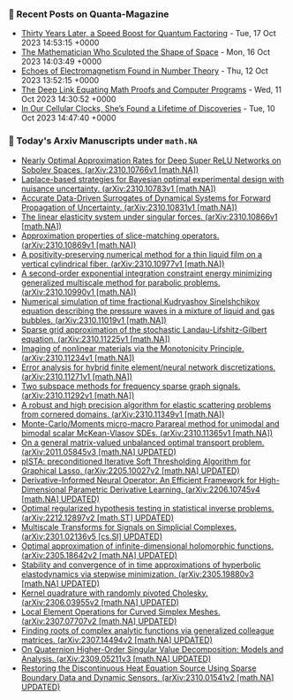 ### 📝 Recent Posts on Quanta-Magazine
<!-- quanta starts -->
* <a href="https://www.quantamagazine.org/thirty-years-later-a-speed-boost-for-quantum-factoring-20231017/">Thirty Years Later, a Speed Boost for Quantum Factoring</a> - Tue, 17 Oct 2023 14:53:15 +0000
* <a href="https://www.quantamagazine.org/the-mathematician-who-shaped-string-theory-20231016/">The Mathematician Who Sculpted the Shape of Space</a> - Mon, 16 Oct 2023 14:03:49 +0000
* <a href="https://www.quantamagazine.org/echoes-of-electromagnetism-found-in-number-theory-20231012/">Echoes of Electromagnetism Found in Number Theory</a> - Thu, 12 Oct 2023 13:52:15 +0000
* <a href="https://www.quantamagazine.org/the-deep-link-equating-math-proofs-and-computer-programs-20231011/">The Deep Link Equating Math Proofs and Computer Programs</a> - Wed, 11 Oct 2023 14:30:52 +0000
* <a href="https://www.quantamagazine.org/in-our-cellular-clocks-shes-found-a-lifetime-of-discoveries-20231010/">In Our Cellular Clocks, She’s Found a Lifetime of Discoveries</a> - Tue, 10 Oct 2023 14:47:40 +0000
<!-- quanta ends -->
### 📝 Today's Arxiv Manuscripts under ``math.NA``
<!-- arxiv-math-na starts -->
* <a href="http://arxiv.org/abs/2310.10766">Nearly Optimal Approximation Rates for Deep Super ReLU Networks on Sobolev Spaces. (arXiv:2310.10766v1 [math.NA])</a>
* <a href="http://arxiv.org/abs/2310.10783">Laplace-based strategies for Bayesian optimal experimental design with nuisance uncertainty. (arXiv:2310.10783v1 [math.NA])</a>
* <a href="http://arxiv.org/abs/2310.10831">Accurate Data-Driven Surrogates of Dynamical Systems for Forward Propagation of Uncertainty. (arXiv:2310.10831v1 [math.NA])</a>
* <a href="http://arxiv.org/abs/2310.10866">The linear elasticity system under singular forces. (arXiv:2310.10866v1 [math.NA])</a>
* <a href="http://arxiv.org/abs/2310.10869">Approximation properties of slice-matching operators. (arXiv:2310.10869v1 [math.NA])</a>
* <a href="http://arxiv.org/abs/2310.10977">A positivity-preserving numerical method for a thin liquid film on a vertical cylindrical fiber. (arXiv:2310.10977v1 [math.NA])</a>
* <a href="http://arxiv.org/abs/2310.10990">A second-order exponential integration constraint energy minimizing generalized multiscale method for parabolic problems. (arXiv:2310.10990v1 [math.NA])</a>
* <a href="http://arxiv.org/abs/2310.11019">Numerical simulation of time fractional Kudryashov Sinelshchikov equation describing the pressure waves in a mixture of liquid and gas bubbles. (arXiv:2310.11019v1 [math.NA])</a>
* <a href="http://arxiv.org/abs/2310.11225">Sparse grid approximation of the stochastic Landau-Lifshitz-Gilbert equation. (arXiv:2310.11225v1 [math.NA])</a>
* <a href="http://arxiv.org/abs/2310.11234">Imaging of nonlinear materials via the Monotonicity Principle. (arXiv:2310.11234v1 [math.NA])</a>
* <a href="http://arxiv.org/abs/2310.11271">Error analysis for hybrid finite element/neural network discretizations. (arXiv:2310.11271v1 [math.NA])</a>
* <a href="http://arxiv.org/abs/2310.11292">Two subspace methods for frequency sparse graph signals. (arXiv:2310.11292v1 [math.NA])</a>
* <a href="http://arxiv.org/abs/2310.11349">A robust and high precision algorithm for elastic scattering problems from cornered domains. (arXiv:2310.11349v1 [math.NA])</a>
* <a href="http://arxiv.org/abs/2310.11365">Monte-Carlo/Moments micro-macro Parareal method for unimodal and bimodal scalar McKean-Vlasov SDEs. (arXiv:2310.11365v1 [math.NA])</a>
* <a href="http://arxiv.org/abs/2011.05845">On a general matrix-valued unbalanced optimal transport problem. (arXiv:2011.05845v3 [math.NA] UPDATED)</a>
* <a href="http://arxiv.org/abs/2205.10027">pISTA: preconditioned Iterative Soft Thresholding Algorithm for Graphical Lasso. (arXiv:2205.10027v2 [math.NA] UPDATED)</a>
* <a href="http://arxiv.org/abs/2206.10745">Derivative-Informed Neural Operator: An Efficient Framework for High-Dimensional Parametric Derivative Learning. (arXiv:2206.10745v4 [math.NA] UPDATED)</a>
* <a href="http://arxiv.org/abs/2212.12897">Optimal regularized hypothesis testing in statistical inverse problems. (arXiv:2212.12897v2 [math.ST] UPDATED)</a>
* <a href="http://arxiv.org/abs/2301.02136">Multiscale Transforms for Signals on Simplicial Complexes. (arXiv:2301.02136v5 [cs.SI] UPDATED)</a>
* <a href="http://arxiv.org/abs/2305.18642">Optimal approximation of infinite-dimensional holomorphic functions. (arXiv:2305.18642v2 [math.NA] UPDATED)</a>
* <a href="http://arxiv.org/abs/2305.19880">Stability and convergence of in time approximations of hyperbolic elastodynamics via stepwise minimization. (arXiv:2305.19880v3 [math.NA] UPDATED)</a>
* <a href="http://arxiv.org/abs/2306.03955">Kernel quadrature with randomly pivoted Cholesky. (arXiv:2306.03955v2 [math.NA] UPDATED)</a>
* <a href="http://arxiv.org/abs/2307.07707">Local Element Operations for Curved Simplex Meshes. (arXiv:2307.07707v2 [math.NA] UPDATED)</a>
* <a href="http://arxiv.org/abs/2307.14494">Finding roots of complex analytic functions via generalized colleague matrices. (arXiv:2307.14494v2 [math.NA] UPDATED)</a>
* <a href="http://arxiv.org/abs/2309.05211">On Quaternion Higher-Order Singular Value Decomposition: Models and Analysis. (arXiv:2309.05211v3 [math.NA] UPDATED)</a>
* <a href="http://arxiv.org/abs/2310.01541">Restoring the Discontinuous Heat Equation Source Using Sparse Boundary Data and Dynamic Sensors. (arXiv:2310.01541v2 [math.NA] UPDATED)</a>
<!-- arxiv-math-na ends -->
